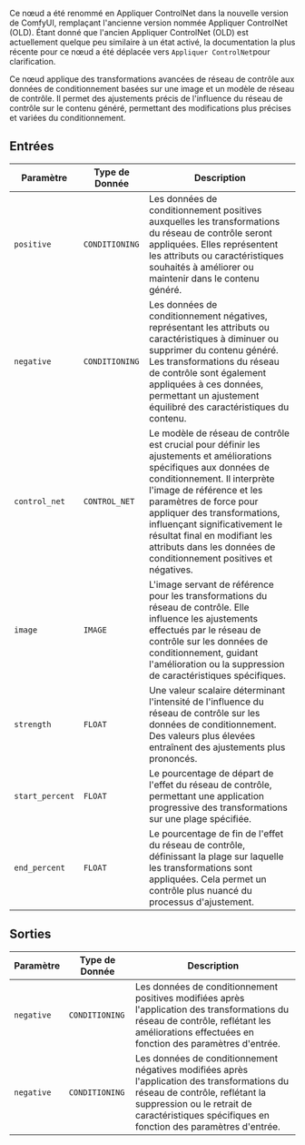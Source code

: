 Ce nœud a été renommé en Appliquer ControlNet dans la nouvelle version de ComfyUI, remplaçant l'ancienne version nommée Appliquer ControlNet (OLD). Étant donné que l'ancien Appliquer ControlNet (OLD) est actuellement quelque peu similaire à un état activé, la documentation la plus récente pour ce nœud a été déplacée vers `Appliquer ControlNet`pour clarification.

Ce nœud applique des transformations avancées de réseau de contrôle aux données de conditionnement basées sur une image et un modèle de réseau de contrôle. Il permet des ajustements précis de l'influence du réseau de contrôle sur le contenu généré, permettant des modifications plus précises et variées du conditionnement.

## Entrées

| Paramètre | Type de Donnée | Description |
|-----------|-------------|-------------|
| `positive` | `CONDITIONING` | Les données de conditionnement positives auxquelles les transformations du réseau de contrôle seront appliquées. Elles représentent les attributs ou caractéristiques souhaités à améliorer ou maintenir dans le contenu généré. |
| `negative` | `CONDITIONING` | Les données de conditionnement négatives, représentant les attributs ou caractéristiques à diminuer ou supprimer du contenu généré. Les transformations du réseau de contrôle sont également appliquées à ces données, permettant un ajustement équilibré des caractéristiques du contenu. |
| `control_net` | `CONTROL_NET` | Le modèle de réseau de contrôle est crucial pour définir les ajustements et améliorations spécifiques aux données de conditionnement. Il interprète l'image de référence et les paramètres de force pour appliquer des transformations, influençant significativement le résultat final en modifiant les attributs dans les données de conditionnement positives et négatives. |
| `image` | `IMAGE` | L'image servant de référence pour les transformations du réseau de contrôle. Elle influence les ajustements effectués par le réseau de contrôle sur les données de conditionnement, guidant l'amélioration ou la suppression de caractéristiques spécifiques. |
| `strength` | `FLOAT` | Une valeur scalaire déterminant l'intensité de l'influence du réseau de contrôle sur les données de conditionnement. Des valeurs plus élevées entraînent des ajustements plus prononcés. |
| `start_percent` | `FLOAT` | Le pourcentage de départ de l'effet du réseau de contrôle, permettant une application progressive des transformations sur une plage spécifiée. |
| `end_percent` | `FLOAT` | Le pourcentage de fin de l'effet du réseau de contrôle, définissant la plage sur laquelle les transformations sont appliquées. Cela permet un contrôle plus nuancé du processus d'ajustement. |

## Sorties

| Paramètre | Type de Donnée | Description |
|-----------|-------------|-------------|
| `negative` | `CONDITIONING` | Les données de conditionnement positives modifiées après l'application des transformations du réseau de contrôle, reflétant les améliorations effectuées en fonction des paramètres d'entrée. |
| `negative` | `CONDITIONING` | Les données de conditionnement négatives modifiées après l'application des transformations du réseau de contrôle, reflétant la suppression ou le retrait de caractéristiques spécifiques en fonction des paramètres d'entrée. |
